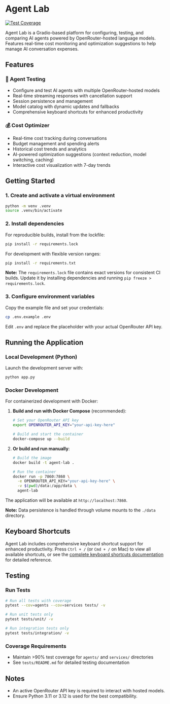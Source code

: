 # Agent Lab

[![Test Coverage](https://img.shields.io/badge/coverage->90%25-brightgreen.svg)](tests/README.md)

Agent Lab is a Gradio-based platform for configuring, testing, and comparing AI agents powered by OpenRouter-hosted language models. Features real-time cost monitoring and optimization suggestions to help manage AI conversation expenses.

## Features

### 🤖 Agent Testing
- Configure and test AI agents with multiple OpenRouter-hosted models
- Real-time streaming responses with cancellation support
- Session persistence and management
- Model catalog with dynamic updates and fallbacks
- Comprehensive keyboard shortcuts for enhanced productivity

### 💰 Cost Optimizer
- Real-time cost tracking during conversations
- Budget management and spending alerts
- Historical cost trends and analytics
- AI-powered optimization suggestions (context reduction, model switching, caching)
- Interactive cost visualization with 7-day trends

## Getting Started

### 1. Create and activate a virtual environment
```bash
python -m venv .venv
source .venv/bin/activate
```

### 2. Install dependencies

For reproducible builds, install from the lockfile:
```bash
pip install -r requirements.lock
```

For development with flexible version ranges:
```bash
pip install -r requirements.txt
```

**Note:** The `requirements.lock` file contains exact versions for consistent CI builds. Update it by installing dependencies and running `pip freeze > requirements.lock`.

### 3. Configure environment variables
Copy the example file and set your credentials:
```bash
cp .env.example .env
```

Edit `.env` and replace the placeholder with your actual OpenRouter API key.

## Running the Application

### Local Development (Python)
Launch the development server with:
```bash
python app.py
```

### Docker Development
For containerized development with Docker:

1. **Build and run with Docker Compose** (recommended):
   ```bash
   # Set your OpenRouter API key
   export OPENROUTER_API_KEY="your-api-key-here"

   # Build and start the container
   docker-compose up --build
   ```

2. **Or build and run manually**:
   ```bash
   # Build the image
   docker build -t agent-lab .

   # Run the container
   docker run -p 7860:7860 \
     -e OPENROUTER_API_KEY="your-api-key-here" \
     -v $(pwd)/data:/app/data \
     agent-lab
   ```

The application will be available at `http://localhost:7860`.

**Note:** Data persistence is handled through volume mounts to the `./data` directory.

## Keyboard Shortcuts

Agent Lab includes comprehensive keyboard shortcut support for enhanced productivity. Press `Ctrl + /` (or `Cmd + /` on Mac) to view all available shortcuts, or see the [complete keyboard shortcuts documentation](docs/keyboard_shortcuts.md) for detailed reference.

## Testing

### Run Tests
```bash
# Run all tests with coverage
pytest --cov=agents --cov=services tests/ -v

# Run unit tests only
pytest tests/unit/ -v

# Run integration tests only
pytest tests/integration/ -v
```

### Coverage Requirements
- Maintain >90% test coverage for `agents/` and `services/` directories
- See `tests/README.md` for detailed testing documentation

## Notes
- An active OpenRouter API key is required to interact with hosted models.
- Ensure Python 3.11 or 3.12 is used for the best compatibility.
